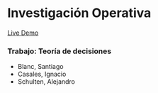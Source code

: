 # Investigación Operativa

[Live Demo](https://ignaciocasales.github.io/UTN-2017-InvOP/)

### Trabajo: Teoría de decisiones

- Blanc, Santiago 
- Casales, Ignacio
- Schulten, Alejandro
